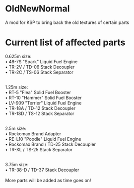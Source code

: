 # OldNewNormal
A mod for KSP to bring back the old textures of certain parts

# Current list of affected parts

0.625m size: </br>
• 48-7S "Spark" Liquid Fuel Engine </br>
• TR-2V / TD-06 Stack Decoupler </br>
• TR-2C / TS-06 Stack Separator </br>
 </br>

1.25m size: </br>
• RT-5 "Flea" Solid Fuel Booster </br>
• RT-10 "Hammer" Solid Fuel Booster </br>
• LV-909 "Terrier" Liquid Fuel Engine </br>
• TR-18A / TD-12 Stack Decoupler </br>
• TR-18D / TS-12 Stack Separator </br>
 </br>
 
2.5m size: </br>
• Rockomax Brand Adapter </br>
• RE-L10 "Poodle" Liquid Fuel Engine </br>
• Rockomax Brand / TD-25 Stack Decoupler </br>
• TR-XL / TS-25 Stack Separator </br>
 </br>
 
3.75m size: </br>
• TR-38-D / TD-37 Stack Decoupler </br>
 </br>
 More parts will be added as time goes on!
